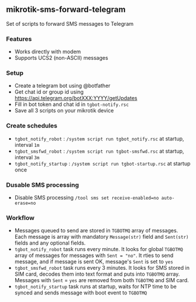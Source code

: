 ## mikrotik-sms-forward-telegram

Set of scripts to forward SMS messages to Telegram

### Features

* Works directly with modem
* Supports UCS2 (non-ASCII) messages

### Setup

* Create a telegram bot using @botfather
* Get chat id or group id using https://api.telegram.org/botXXX:YYYY/getUpdates 
* Fill in bot token and chat id in `tgbot-notify.rsc`
* Save all 3 scripts on your mikrotik device

### Create schedules

* `tgbot_notify_robot`   : `/system script run tgbot_notify.rsc`  at startup, interval `1m`
* `tgbot_smsfwd_robot`   : `/system script run tgbot-smsfwd.rsc`  at startup, interval `3m`
* `tgbot_notify_startup` : `/system script run tgbot-startup.rsc` at startup once

### Dusable SMS processing

* Disable SMS processing `/tool sms set receive-enabled=no auto-erase=no`

### Workflow

* Messages queued to send are stored in `TGBOTMQ` array of messages. Each message is array with mandatory `Message(str)` field and `Sent(str)` fields and any optional fields.
* `tgbot_notify_robot` task runs every minute. It looks for global `TGBOTMQ` array of messages for messages with `Sent = "no"`. It rties to send message, and if message is sent OK, message's `Sent` is set to `yes`
* `tgbot_smsfwd_robot` task runs every 3 minutes. It looks for SMS stored in SIM card, decodes them into text format and puts into `TGBOTMQ` array. Messages with `Sent` = `yes` are removed from both `TGBOTMQ` and SIM card.
* `tgbot_notify_startup` task runs at startup, waits for NTP time to be synced and sends message with boot event to `TGBOTMQ`
